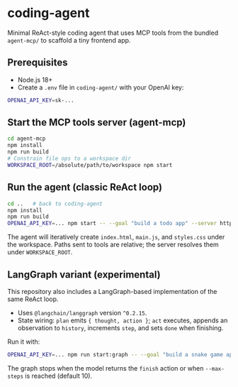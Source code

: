 # coding-agent

Minimal ReAct-style coding agent that uses MCP tools from the bundled `agent-mcp/` to scaffold a tiny frontend app.

## Prerequisites

- Node.js 18+
- Create a `.env` file in `coding-agent/` with your OpenAI key:

```bash
OPENAI_API_KEY=sk-...
```

## Start the MCP tools server (agent-mcp)

```bash
cd agent-mcp
npm install
npm run build
# Constrain file ops to a workspace dir
WORKSPACE_ROOT=/absolute/path/to/workspace npm start
```

## Run the agent (classic ReAct loop)

```bash
cd ..   # back to coding-agent
npm install
npm run build
OPENAI_API_KEY=... npm start -- --goal "build a todo app" --server http://localhost:4011/mcp
```

The agent will iteratively create `index.html`, `main.js`, and `styles.css` under the workspace. Paths sent to tools are relative; the server resolves them under `WORKSPACE_ROOT`.

## LangGraph variant (experimental)

This repository also includes a LangGraph-based implementation of the same ReAct loop.

- Uses `@langchain/langgraph` version `^0.2.15`.
- State wiring: `plan` emits `{ thought, action }`; `act` executes, appends an observation to `history`, increments `step`, and sets `done` when finishing.

Run it with:

```bash
OPENAI_API_KEY=... npm run start:graph -- --goal "build a snake game app" --server http://localhost:4011/mcp
```

The graph stops when the model returns the `finish` action or when `--max-steps` is reached (default 10).